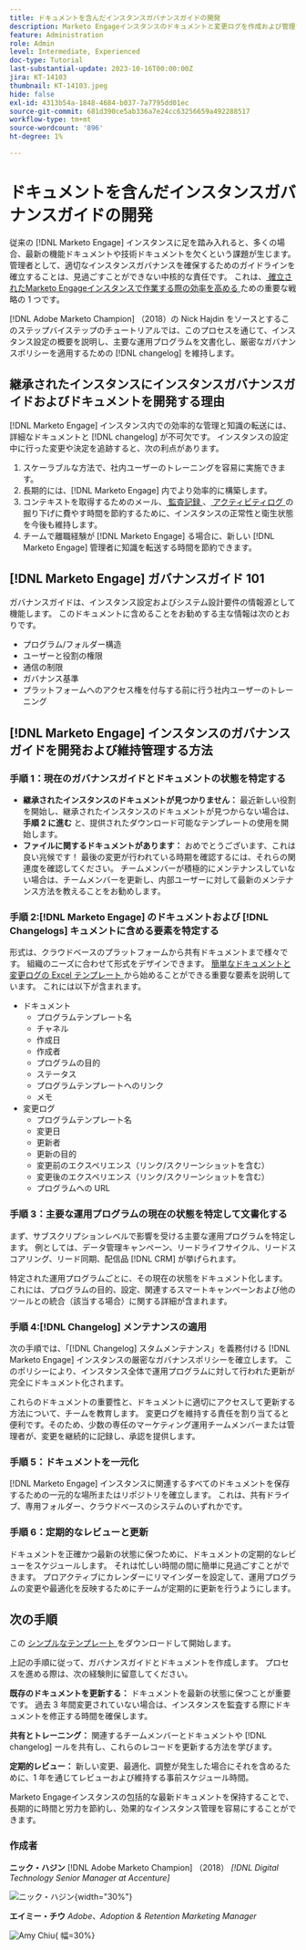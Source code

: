 ```yaml
---
title: ドキュメントを含んだインスタンスガバナンスガイドの開発
description: Marketo Engageインスタンスのドキュメントと変更ログを作成および管理するための堅牢な手順を確立する方法を説明します。 これにより、チームの知識の共有に要する時間が節約されるだけでなく、インスタンスの正常性と効率も向上します。
feature: Administration
role: Admin
level: Intermediate, Experienced
doc-type: Tutorial
last-substantial-update: 2023-10-16T00:00:00Z
jira: KT-14103
thumbnail: KT-14103.jpeg
hide: false
exl-id: 4313b54a-1848-4684-b037-7a7795dd01ec
source-git-commit: 681d390ce5ab336a7e24cc63256659a492288517
workflow-type: tm+mt
source-wordcount: '896'
ht-degree: 1%

---
```


# ドキュメントを含んだインスタンスガバナンスガイドの開発

従来の [!DNL Marketo Engage] インスタンスに足を踏み入れると、多くの場合、最新の機能ドキュメントや技術ドキュメントを欠くという課題が生じます。 管理者として、適切なインスタンスガバナンスを確保するためのガイドラインを確立することは、見過ごすことができない中核的な責任です。 これは、[ 確立されたMarketo Engageインスタンスで作業する際の効率を高める ](https://nation.marketo.com/t5/champion-program-blogs/3-tips-to-increase-your-efficiency-in-an-inherited-instance/ba-p/247582) ための重要な戦略の 1 つです。

[!DNL Adobe Marketo Champion] （2018）の Nick Hajdin をソースとするこのステップバイステップのチュートリアルでは、このプロセスを通じて、インスタンス設定の概要を説明し、主要な運用プログラムを文書化し、厳密なガバナンスポリシーを適用するための [!DNL changelog] を維持します。

## 継承されたインスタンスにインスタンスガバナンスガイドおよびドキュメントを開発する理由

[!DNL Marketo Engage] インスタンス内での効率的な管理と知識の転送には、詳細なドキュメントと [!DNL changelog] が不可欠です。 インスタンスの設定中に行った変更や決定を追跡すると、次の利点があります。

1. スケーラブルな方法で、社内ユーザーのトレーニングを容易に実施できます。
2. 長期的には、[!DNL Marketo Engage] 内でより効率的に構築します。
3. コンテキストを取得するためのメール、[ 監査記録 ](https://experienceleague.adobe.com/docs/marketo/using/product-docs/administration/audit-trail/audit-trail-overview.html)、[ アクティビティログ ](https://experienceleague.adobe.com/docs/marketo/using/product-docs/core-marketo-concepts/smart-lists-and-static-lists/managing-people-in-smart-lists/locate-the-activity-log-for-a-person.html) の掘り下げに費やす時間を節約するために、インスタンスの正常性と衛生状態を今後も維持します。
4. チームで離職経験が [!DNL Marketo Engage] る場合に、新しい [!DNL Marketo Engage] 管理者に知識を転送する時間を節約できます。

## [!DNL Marketo Engage] ガバナンスガイド 101

ガバナンスガイドは、インスタンス設定およびシステム設計要件の情報源として機能します。 このドキュメントに含めることをお勧めする主な情報は次のとおりです。

* プログラム/フォルダー構造
* ユーザーと役割の権限
* 通信の制限
* ガバナンス基準
* プラットフォームへのアクセス権を付与する前に行う社内ユーザーのトレーニング

## [!DNL Marketo Engage] インスタンスのガバナンスガイドを開発および維持管理する方法

### 手順 1：現在のガバナンスガイドとドキュメントの状態を特定する

* **継承されたインスタンスのドキュメントが見つかりません：** 最近新しい役割を開始し、継承されたインスタンスのドキュメントが見つからない場合は、**手順 2 に進む** と、提供されたダウンロード可能なテンプレートの使用を開始します。
* **ファイルに関するドキュメントがあります：** おめでとうございます、これは良い兆候です！ 最後の変更が行われている時期を確認するには、それらの関連度を確認してください。 チームメンバーが積極的にメンテナンスしていない場合は、チームメンバーを更新し、内部ユーザーに対して最新のメンテナンス方法を教えることをお勧めします。

### 手順 2:[!DNL Marketo Engage] のドキュメントおよび [!DNL Changelogs] キュメントに含める要素を特定する

形式は、クラウドベースのプラットフォームから共有ドキュメントまで様々です。 組織のニーズに合わせて形式をデザインできます。 [ 簡単なドキュメントと変更ログの Excel テンプレート ](/help/tutorial-inherited-instance/_assets/downloads/Adobe_Marketo_Engage_Inherited_Instance_Documentation-Changlog.xlsx) から始めることができる重要な要素を説明しています。 これには以下が含まれます。

* ドキュメント
   * プログラムテンプレート名
   * チャネル
   * 作成日
   * 作成者
   * プログラムの目的
   * ステータス
   * プログラムテンプレートへのリンク
   * メモ
* 変更ログ
   * プログラムテンプレート名
   * 変更日
   * 更新者
   * 更新の目的
   * 変更前のエクスペリエンス（リンク/スクリーンショットを含む）
   * 変更後のエクスペリエンス（リンク/スクリーンショットを含む）
   * プログラムへの URL

### 手順 3：主要な運用プログラムの現在の状態を特定して文書化する

まず、サブスクリプションレベルで影響を受ける主要な運用プログラムを特定します。 例としては、データ管理キャンペーン、リードライフサイクル、リードスコアリング、リード同期、配信品 [!DNL CRM] が挙げられます。

特定された運用プログラムごとに、その現在の状態をドキュメント化します。 これには、プログラムの目的、設定、関連するスマートキャンペーンおよび他のツールとの統合（該当する場合）に関する詳細が含まれます。

### 手順 4:[!DNL Changelog] メンテナンスの適用

次の手順では、「[!DNL Changelog] スタムメンテナンス」を義務付ける [!DNL Marketo Engage] インスタンスの厳密なガバナンスポリシーを確立します。 このポリシーにより、インスタンス全体で運用プログラムに対して行われた更新が完全にドキュメント化されます。

これらのドキュメントの重要性と、ドキュメントに適切にアクセスして更新する方法について、チームを教育します。 変更ログを維持する責任を割り当てると便利です。そのため、少数の専任のマーケティング運用チームメンバーまたは管理者が、変更を継続的に記録し、承認を提供します。

### 手順 5：ドキュメントを一元化

[!DNL Marketo Engage] インスタンスに関連するすべてのドキュメントを保存するための一元的な場所またはリポジトリを確立します。 これは、共有ドライブ、専用フォルダー、クラウドベースのシステムのいずれかです。

### 手順 6：定期的なレビューと更新

ドキュメントを正確かつ最新の状態に保つために、ドキュメントの定期的なレビューをスケジュールします。 それは忙しい時間の間に簡単に見過ごすことができます。 プロアクティブにカレンダーにリマインダーを設定して、運用プログラムの変更や最適化を反映するためにチームが定期的に更新を行うようにします。

## 次の手順

この [ シンプルなテンプレート ](/help/tutorial-inherited-instance/_assets/downloads/Adobe_Marketo_Engage_Inherited_Instance_Documentation-Changlog.xlsx) をダウンロードして開始します。

上記の手順に従って、ガバナンスガイドとドキュメントを作成します。 プロセスを進める際は、次の経験則に留意してください。

**既存のドキュメントを更新する：**
ドキュメントを最新の状態に保つことが重要です。 過去 3 年間変更されていない場合は、インスタンスを監査する際にドキュメントを修正する時間を確保します。

**共有とトレーニング：**
関連するチームメンバーとドキュメントや [!DNL changelog] ールを共有し、これらのレコードを更新する方法を学びます。

**定期的レビュー：** 新しい変更、最適化、調整が発生した場合にそれを含めるために、1 年を通じてレビューおよび維持する事前スケジュール時間。

Marketo Engageインスタンスの包括的な最新ドキュメントを保持することで、長期的に時間と労力を節約し、効果的なインスタンス管理を容易にすることができます。

### 作成者

**ニック・ハジン**
[!DNL Adobe Marketo Champion] （2018）
*[!DNL Digital Technology Senior Manager at Accenture]*

![ ニック・ハジン ](/help/tutorial-inherited-instance/_assets/authors/Customer_Author_Nicholas_Hajdin.png){width="30%"}

**エイミー・チウ**
*Adobe、Adoption &amp; Retention Marketing Manager*

![Amy Chiu](/help/tutorial-inherited-instance/_assets/authors/Adobe_Author_Amy_Chiu.png){ 幅=30%}
